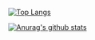 [![Top Langs](https://github-readme-stats.vercel.app/api/top-langs/?username=z1ming&theme=synthwave&hide=html)](https://github.com/anuraghazra/github-readme-stats)

[![Anurag's github stats](https://github-readme-stats.vercel.app/api?username=z1ming&show_icons=true&theme=synthwave)](https://github.com/anuraghazra/github-readme-stats)

<!--
### Hi there 👋
**z1ming/z1ming** is a ✨ _special_ ✨ repository because its `README.md` (this file) appears on your GitHub profile.

Here are some ideas to get you started:

- 🔭 I’m currently working on ...
- 🌱 I’m currently learning ...
- 👯 I’m looking to collaborate on ...
- 🤔 I’m looking for help with ...
- 💬 Ask me about ...
- 📫 How to reach me: ...
- 😄 Pronouns: ...
- ⚡ Fun fact: ...
-->
